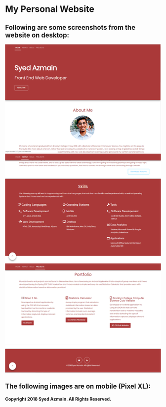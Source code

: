 # My Personal Website
## Following are some screenshots from the website on desktop:
![](/images/page1.PNG)
![](/images/page2.PNG)
![](/images/page3.PNG)

## The following images are on mobile (Pixel XL):

#### Copyright 2018 Syed Azmain. All Rights Reserved.
